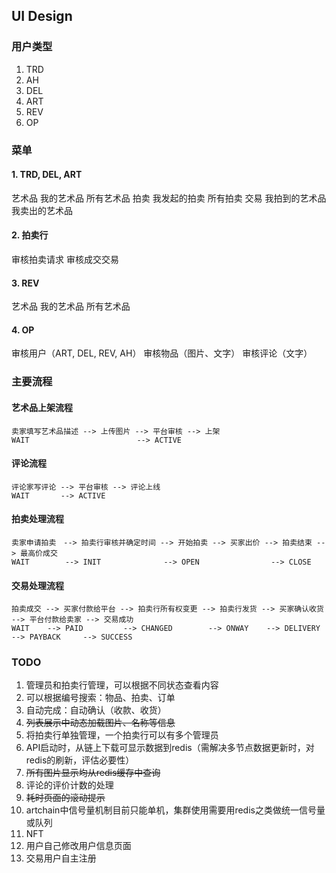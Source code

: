 ## UI Design

### 用户类型
1. TRD
2. AH
3. DEL
4. ART
5. REV
6. OP



### 菜单

#### 1. TRD, DEL, ART

艺术品
	我的艺术品
	所有艺术品
拍卖
	我发起的拍卖
	所有拍卖
交易
	我拍到的艺术品
	我卖出的艺术品

#### 2. 拍卖行

审核拍卖请求
审核成交交易

#### 3. REV
艺术品
	我的艺术品
	所有艺术品


#### 4. OP
审核用户（ART, DEL, REV, AH）
审核物品（图片、文字）
审核评论（文字）



### 主要流程

#### 艺术品上架流程

```
卖家填写艺术品描述 --> 上传图片 --> 平台审核 --> 上架
WAIT                        --> ACTIVE
```

#### 评论流程

```
评论家写评论 --> 平台审核 --> 评论上线
WAIT       --> ACTIVE
```

#### 拍卖处理流程

```
卖家申请拍卖　--> 拍卖行审核并确定时间 --> 开始拍卖 --> 买家出价 --> 拍卖结束 --> 最高价成交
WAIT        --> INIT              --> OPEN                --> CLOSE 
```


#### 交易处理流程

```
拍卖成交 --> 买家付款给平台 --> 拍卖行所有权变更 --> 拍卖行发货 --> 买家确认收货 --> 平台付款给卖家 --> 交易成功
WAIT    --> PAID         --> CHANGED        --> ONWAY    --> DELIVERY    --> PAYBACK     --> SUCCESS
```



### TODO

1. 管理员和拍卖行管理，可以根据不同状态查看内容
2. 可以根据编号搜索：物品、拍卖、订单
3. 自动完成：自动确认（收款、收货）
4. ~~列表展示中动态加载图片、名称等信息~~
5. 将拍卖行单独管理，一个拍卖行可以有多个管理员
6. API启动时，从链上下载可显示数据到redis（需解决多节点数据更新时，对redis的刷新，评估必要性）
7. ~~所有图片显示均从redis缓存中查询~~
8. 评论的评价计数的处理
9. ~~耗时页面的滚动提示~~
10. artchain中信号量机制目前只能单机，集群使用需要用redis之类做统一信号量或队列
11. NFT
12. 用户自己修改用户信息页面
13. 交易用户自主注册
